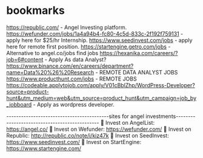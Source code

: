 # bookmarks
https://republic.com/ - Angel Investing platform.
https://wefunder.com/jobs/1a4a94b4-fc80-4c5d-833c-2f192f759131 - apply here for $25/hr Internship.
https://www.seedinvest.com/jobs - apply here for remote first position.
https://startengine.getro.com/jobs - Alternative to angel.co/jobs find jobs
https://hexanika.com/careers/?job=6#content - Apply As data Analyst?
https://www.binance.com/en/careers/department?name=Data%20%26%20Research - REMOTE DATA ANALYST JOBS
https://www.producthunt.com/jobs - REMOTE JOBS
https://codeable.applytojob.com/apply/V01cBblZhp/WordPress-Developer?source=product-hunt&utm_medium=web&utm_source=product_hunt&utm_campaign=job_by_jobboard - Apply as wordpress developer.

------------------------------------------sites for angel investments----------------------------------------------
💠 Invest on AngelList: https://angel.co/
💠 Invest on Wefunder: https://wefunder.com/
💠 Invest on Republic: http://republic.co/note/i/kiz47k
💠 Invest on SeedInvest: https://www.seedinvest.com/
💠 Invest on StartEngine: https://www.startengine.com/


